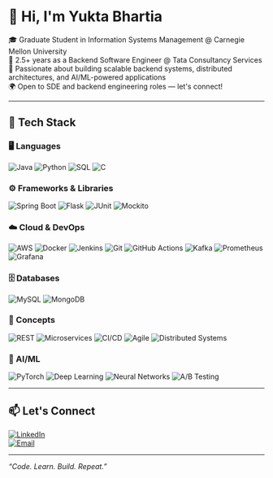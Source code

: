 # 👋 Hi, I'm Yukta Bhartia

🎓 Graduate Student in Information Systems Management @ Carnegie Mellon University  
💼 2.5+ years as a Backend Software Engineer @ Tata Consultancy Services  
🚀 Passionate about building scalable backend systems, distributed architectures, and AI/ML-powered applications  
🌍 Open to SDE and backend engineering roles — let's connect!

---

## 🔧 Tech Stack

### 🖥️ Languages
![Java](https://img.shields.io/badge/Java-%23ED8B00?style=flat&logo=java&logoColor=white)
![Python](https://img.shields.io/badge/Python-%2314354C?style=flat&logo=python&logoColor=white)
![SQL](https://img.shields.io/badge/SQL-%2307405e?style=flat&logo=postgresql&logoColor=white)
![C](https://img.shields.io/badge/C-%2300599C?style=flat&logo=c&logoColor=white)

### ⚙️ Frameworks & Libraries
![Spring Boot](https://img.shields.io/badge/Spring%20Boot-%236DB33F?style=flat&logo=spring-boot&logoColor=white)
![Flask](https://img.shields.io/badge/Flask-%23000000?style=flat&logo=flask&logoColor=white)
![JUnit](https://img.shields.io/badge/JUnit-25A162?style=flat&logo=java&logoColor=white)
![Mockito](https://img.shields.io/badge/Mockito-%23007ACC?style=flat&logo=java&logoColor=white)

### ☁️ Cloud & DevOps
![AWS](https://img.shields.io/badge/AWS-%23FF9900?style=flat&logo=amazonaws&logoColor=white)
![Docker](https://img.shields.io/badge/Docker-%230db7ed?style=flat&logo=docker&logoColor=white)
![Jenkins](https://img.shields.io/badge/Jenkins-%23D24939?style=flat&logo=jenkins&logoColor=white)
![Git](https://img.shields.io/badge/Git-%23F05032?style=flat&logo=git&logoColor=white)
![GitHub Actions](https://img.shields.io/badge/GitHub%20Actions-%232671E5?style=flat&logo=githubactions&logoColor=white)
![Kafka](https://img.shields.io/badge/Kafka-231F20?style=flat&logo=apachekafka&logoColor=white)
![Prometheus](https://img.shields.io/badge/Prometheus-E6522C?style=flat&logo=prometheus&logoColor=white)
![Grafana](https://img.shields.io/badge/Grafana-F46800?style=flat&logo=grafana&logoColor=white)

### 🗄️ Databases
![MySQL](https://img.shields.io/badge/MySQL-%234479A1?style=flat&logo=mysql&logoColor=white)
![MongoDB](https://img.shields.io/badge/MongoDB-%2347A248?style=flat&logo=mongodb&logoColor=white)

### 🧠 Concepts
![REST](https://img.shields.io/badge/REST%20API-%23000000?style=flat&logo=rest&logoColor=white)
![Microservices](https://img.shields.io/badge/Microservices-%234285F4?style=flat&logo=architecture&logoColor=white)
![CI/CD](https://img.shields.io/badge/CI/CD-%23F34F29?style=flat&logo=githubactions&logoColor=white)
![Agile](https://img.shields.io/badge/Agile-%2300A99D?style=flat&logo=scrumalliance&logoColor=white)
![Distributed Systems](https://img.shields.io/badge/Distributed%20Systems-%2332CD32?style=flat)

### 🤖 AI/ML
![PyTorch](https://img.shields.io/badge/PyTorch-%23EE4C2C?style=flat&logo=pytorch&logoColor=white)
![Deep Learning](https://img.shields.io/badge/Deep%20Learning-%23000000?style=flat&logo=deepin&logoColor=white)
![Neural Networks](https://img.shields.io/badge/Neural%20Networks-%230081C1?style=flat)
![A/B Testing](https://img.shields.io/badge/A%2FB%20Testing-%23FF6347?style=flat)


---

## 📫 Let's Connect

[![LinkedIn](https://img.shields.io/badge/-LinkedIn-blue?style=flat-square&logo=linkedin)](https://www.linkedin.com/in/bhartiayukta/)  
[![Email](https://img.shields.io/badge/-Email-red?style=flat-square&logo=gmail&logoColor=white)](mailto:yuktabhartia2024@gmail.com)  


---

_“Code. Learn. Build. Repeat.”_
